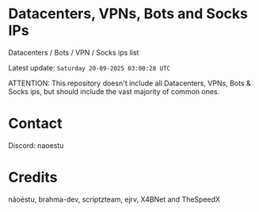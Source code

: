 # Datacenters, VPNs, Bots and Socks IPs
 
Datacenters / Bots / VPN / Socks ips list

Latest update: `Saturday 20-09-2025 03:00:28 UTC` 

ATTENTION: This repository doesn't include all Datacenters, VPNs, Bots & Socks ips, 
but should include the vast majority of common ones.

# Contact
Discord: naoestu

# Credits
nãoéstu, brahma-dev, scriptzteam, ejrv, X4BNet and TheSpeedX
